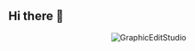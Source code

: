 ## Hi there 👋



<p align="center"><img src="https://github-readme-streak-stats.herokuapp.com/?user=GraphicEditStudio&theme=algolia" alt="GraphicEditStudio" /></p>

